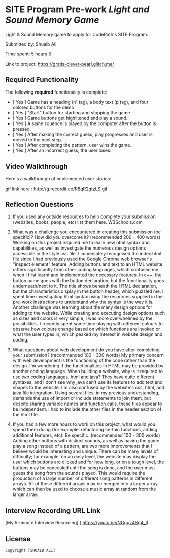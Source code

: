# SITE Program Pre-work _Light and Sound Memory Game_

Light & Sound Memory game to apply for CodePath's SITE Program.

Submitted by: Shuaib Ali


 Time spent: 5 hours 3

Link to project:  https://gratis-clever-pearl.glitch.me/

## Required Functionality

The following **required** functionality is complete:

- [ Yes ] Game has a heading (h1 tag), a body text (p tag), and four colored buttons for the demo
- [ Yes ] "Start" button for starting and stopping the game
- [ Yes ] Game buttons get highlitened and play a sound.
- [ Yes ] A same squence is played by the computer after the button is pressed.
- [ Yes ] After making the correct guess, play progresses and user is moved to the next step.
- [ Yes ] After completing the pattern, user wins the game.
- [ Yes ] After an incorrect guess, the user loses.

## Video Walkthrough

Here's a walkthrough of implemented user stories: <br>

gif link here : http://g.recordit.co/R8qR2gtzLS.gif 

## Reflection Questions

1. If you used any outside resources to help complete your submission (websites, books, people, etc) list them here.
   W3Schools.com

2. What was a challenge you encountered in creating this submission (be specific)? How did you overcome it? (recommended 200 - 400 words)
   Working on this project required me to learn new html syntax and capabilities, as well as investigate the numerous design options accessible in the style.css file. I immediately recognised the index.html file since I had previously used the Google Chrome web browser's "inspect element" feature. Adding buttons and text to an HTML website differs significantly from other coding languages, which confused me when I first learnt and implemented the necessary features. In c++, the button name goes with the button declaration, but the functionality goes underneath/next to it. The title shows beneath the HTML declaration, but the characteristics display in the button header, which puzzled me. I spent time investigating html syntax using the resources supplied in the pre-work instructions to understand why the syntax is the way it is. Another challenge was learning about the many design options for adding to the website. While creating and executing design options such as sizes and colors is very simple, I was more overwhelmed by the possibilities. I recently spent some time playing with different colours to observe how colours change based on which functions are invoked or what the user types in, which peaked my interest in website design and coding.

3. What questions about web development do you have after completing your submission? (recommended 100 - 300 words)
   My primary concern with web development is the functioning of the code rather than the design. I'm wondering if the functionalities in HTML may be provided by another coding language. When building a website, why is it required to use two coding languages, html and java? They have quite different syntaxes, and I don't see why java can't use its features to add text and shapes to the website. I'm also confused by the website's css, html, and java file integration. Using several files, in my previous understanding, demands the use of import or include statements to join them, but despite sharing variable names and function calls, these files appear to be independent. I had to include the other files in the header section of the html file.

4. If you had a few more hours to work on this project, what would you spend them doing (for example: refactoring certain functions, adding additional features, etc). Be specific. (recommended 100 - 300 words)
   Adding other buttons with distinct sounds, as well as having the game play a song instead of a pattern, are two more improvements that I believe would be interesting and unique. There can be many levels of difficulty; for example, on an easy level, the website may display the user which buttons are clicked and for how long, or on a tough level, the buttons may be concealed until the song is done, and the user must guess the song from the sounds played. This would require the production of a large number of different song patterns in different arrays. All of these different arrays may be merged into a larger array, which can then be used to choose a music array at random from the larger array.
   
   
   
  ## Interview Recording URL Link

[My 5-minute Interview Recording] ( https://youtu.be/NGgqz4Sg4_I)



## License

    Copyright [SHUAIB ALI]
